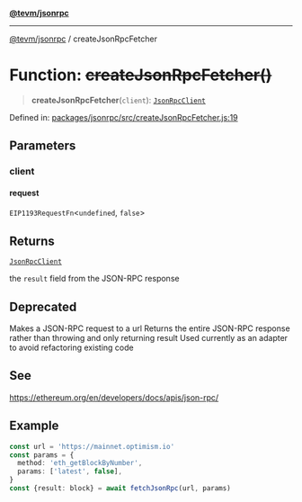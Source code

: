 [**@tevm/jsonrpc**](../README.md)

***

[@tevm/jsonrpc](../globals.md) / createJsonRpcFetcher

# Function: ~~createJsonRpcFetcher()~~

> **createJsonRpcFetcher**(`client`): [`JsonRpcClient`](../type-aliases/JsonRpcClient.md)

Defined in: [packages/jsonrpc/src/createJsonRpcFetcher.js:19](https://github.com/evmts/tevm-monorepo/blob/main/packages/jsonrpc/src/createJsonRpcFetcher.js#L19)

## Parameters

### client

#### request

`EIP1193RequestFn`\<`undefined`, `false`\>

## Returns

[`JsonRpcClient`](../type-aliases/JsonRpcClient.md)

the `result` field from the JSON-RPC response

## Deprecated

Makes a JSON-RPC request to a url
Returns the entire JSON-RPC response rather than throwing and only returning result
Used currently as an adapter to avoid refactoring existing code

## See

https://ethereum.org/en/developers/docs/apis/json-rpc/

## Example

```typescript
const url = 'https://mainnet.optimism.io'
const params = {
  method: 'eth_getBlockByNumber',
  params: ['latest', false],
}
const {result: block} = await fetchJsonRpc(url, params)
```
